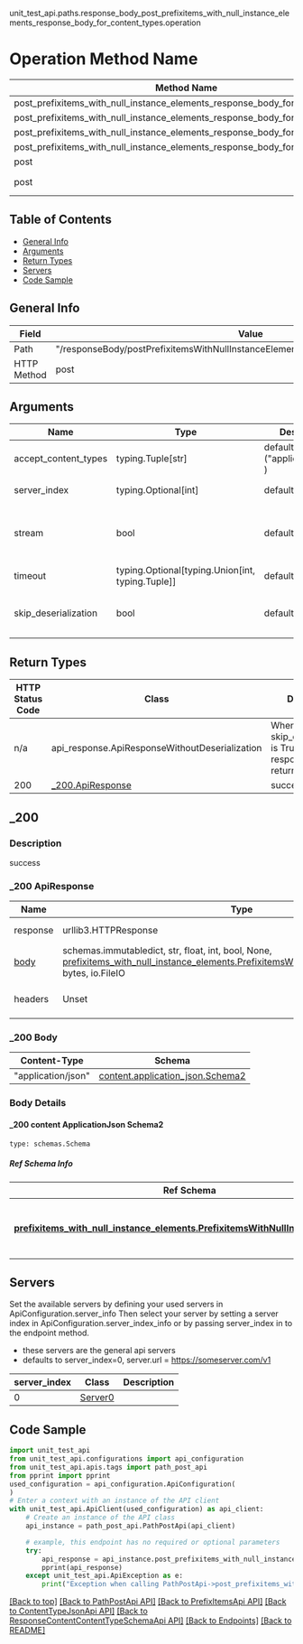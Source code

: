 unit_test_api.paths.response_body_post_prefixitems_with_null_instance_elements_response_body_for_content_types.operation
# Operation Method Name

| Method Name | Api Class | Notes |
| ----------- | --------- | ----- |
| post_prefixitems_with_null_instance_elements_response_body_for_content_types | [PathPostApi](../../apis/tags/path_post_api.md) | This api is only for tag=path.post |
| post_prefixitems_with_null_instance_elements_response_body_for_content_types | [PrefixItemsApi](../../apis/tags/prefix_items_api.md) | This api is only for tag=prefixItems |
| post_prefixitems_with_null_instance_elements_response_body_for_content_types | [ContentTypeJsonApi](../../apis/tags/content_type_json_api.md) | This api is only for tag=contentType_json |
| post_prefixitems_with_null_instance_elements_response_body_for_content_types | [ResponseContentContentTypeSchemaApi](../../apis/tags/response_content_content_type_schema_api.md) | This api is only for tag=response.content.contentType.schema |
| post | ApiForPost | This api is only for this endpoint |
| post | ResponseBodyPostPrefixitemsWithNullInstanceElementsResponseBodyForContentTypes | This api is only for path=/responseBody/postPrefixitemsWithNullInstanceElementsResponseBodyForContentTypes |

## Table of Contents
- [General Info](#general-info)
- [Arguments](#arguments)
- [Return Types](#return-types)
- [Servers](#servers)
- [Code Sample](#code-sample)

## General Info
| Field | Value |
| ----- | ----- |
| Path | "/responseBody/postPrefixitemsWithNullInstanceElementsResponseBodyForContentTypes" |
| HTTP Method | post |

## Arguments

Name | Type | Description  | Notes
------------- | ------------- | ------------- | -------------
accept_content_types | typing.Tuple[str] | default is ("application/json", ) | Tells the server the content type(s) that are accepted by the client
server_index | typing.Optional[int] | default is None | Allows one to select a different [server](#servers). If not None, must be one of [0]
stream | bool | default is False | if True then the response.content will be streamed and loaded from a file like object. When downloading a file, set this to True to force the code to deserialize the content to a FileSchema file
timeout | typing.Optional[typing.Union[int, typing.Tuple]] | default is None | the timeout used by the rest client
skip_deserialization | bool | default is False | when True, headers and body will be unset and an instance of api_response.ApiResponseWithoutDeserialization will be returned

## Return Types

HTTP Status Code | Class | Description
------------- | ------------- | -------------
n/a | api_response.ApiResponseWithoutDeserialization | When skip_deserialization is True this response is returned
200 | [_200.ApiResponse](#_200-apiresponse) | success

## _200

### Description
success

### _200 ApiResponse
Name | Type | Description  | Notes
------------- | ------------- | ------------- | -------------
response | urllib3.HTTPResponse | Raw response |
[body](#_200-body) | schemas.immutabledict, str, float, int, bool, None, [prefixitems_with_null_instance_elements.PrefixitemsWithNullInstanceElementsTuple](../../components/schema/prefixitems_with_null_instance_elements.md#prefixitemswithnullinstanceelementstuple), bytes, io.FileIO |  |
headers | Unset | headers were not defined |

### _200 Body
Content-Type | Schema
------------ | -------
"application/json" | [content.application_json.Schema2](#_200-content-applicationjson-schema2)

### Body Details
#### _200 content ApplicationJson Schema2
```
type: schemas.Schema
```

##### Ref Schema Info
Ref Schema | Input Type | Output Type
---------- | ---------- | -----------
[**prefixitems_with_null_instance_elements.PrefixitemsWithNullInstanceElements**](../../components/schema/prefixitems_with_null_instance_elements.md) | dict, schemas.immutabledict, str, datetime.date, datetime.datetime, uuid.UUID, int, float, bool, None, [prefixitems_with_null_instance_elements.PrefixitemsWithNullInstanceElementsTupleInput](../../components/schema/prefixitems_with_null_instance_elements.md#prefixitemswithnullinstanceelementstupleinput), [prefixitems_with_null_instance_elements.PrefixitemsWithNullInstanceElementsTuple](../../components/schema/prefixitems_with_null_instance_elements.md#prefixitemswithnullinstanceelementstuple), bytes, io.FileIO, io.BufferedReader | schemas.immutabledict, str, float, int, bool, None, [prefixitems_with_null_instance_elements.PrefixitemsWithNullInstanceElementsTuple](../../components/schema/prefixitems_with_null_instance_elements.md#prefixitemswithnullinstanceelementstuple), bytes, io.FileIO

## Servers

Set the available servers by defining your used servers in ApiConfiguration.server_info
Then select your server by setting a server index in ApiConfiguration.server_index_info or by
passing server_index in to the endpoint method.
- these servers are the general api servers
- defaults to server_index=0, server.url = https://someserver.com/v1

server_index | Class | Description
------------ | ----- | ------------
0 | [Server0](../../servers/server_0.md) |

## Code Sample

```python
import unit_test_api
from unit_test_api.configurations import api_configuration
from unit_test_api.apis.tags import path_post_api
from pprint import pprint
used_configuration = api_configuration.ApiConfiguration(
)
# Enter a context with an instance of the API client
with unit_test_api.ApiClient(used_configuration) as api_client:
    # Create an instance of the API class
    api_instance = path_post_api.PathPostApi(api_client)

    # example, this endpoint has no required or optional parameters
    try:
        api_response = api_instance.post_prefixitems_with_null_instance_elements_response_body_for_content_types()
        pprint(api_response)
    except unit_test_api.ApiException as e:
        print("Exception when calling PathPostApi->post_prefixitems_with_null_instance_elements_response_body_for_content_types: %s\n" % e)
```

[[Back to top]](#top)
[[Back to PathPostApi API]](../../apis/tags/path_post_api.md)
[[Back to PrefixItemsApi API]](../../apis/tags/prefix_items_api.md)
[[Back to ContentTypeJsonApi API]](../../apis/tags/content_type_json_api.md)
[[Back to ResponseContentContentTypeSchemaApi API]](../../apis/tags/response_content_content_type_schema_api.md)
[[Back to Endpoints]](../../../README.md#Endpoints) [[Back to README]](../../../README.md)